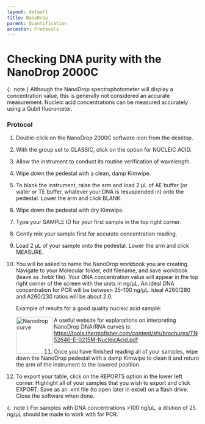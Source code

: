 ```yaml
---
layout: default
title: NanoDrop
parent: Quantification
ancestor: Protocols
---
```


# Checking DNA purity with the NanoDrop 2000C

{: .note } 
Although the NanoDrop spectrophotometer will display a concentration value, this is generally not considered an accurate measurement. Nucleic acid concentrations can be measured accurately using a Qubit fluorometer.

### Protocol
1. Double-click on the NanoDrop 2000C software icon from the desktop.
2. With the group set to CLASSIC, click on the option for NUCLEIC ACID.
3. Allow the instrument to conduct its routine verification of wavelength.
4. Wipe down the pedestal with a clean, damp Kimwipe.
5. To blank the instrument, raise the arm and load 2 µL of AE buffer  (or water or TE buffer, whatever your DNA is resuspended in) onto the pedestal. Lower the arm and click BLANK.
6. Wipe down the pedestal with dry Kimwipe.
7. Type your SAMPLE ID for your first sample in the top right corner.
8. Gently mix your sample first for accurate concentration reading.
9. Load 2 µL of your sample onto the pedestal. Lower the arm and click MEASURE.
10. You will be asked to name the NanoDrop workbook you are creating. Navigate to your Molecular folder, edit filename, and save workbook (leave as .twbk file).
    Your DNA concentration value will appear in the top right corner of the screen with the units in ng/µL. An ideal DNA concentration for PCR will be between 25–100 ng/µL. Ideal A260/280 and A260/230 ratios will be about 2.0.

    Example of results for a good quality nucleic acid sample:

    <img src='https://github.com/CCG-CAS/gh-pages/blob/main/assets/nanodrop.jpg?raw=true'
      alt="Nanodrop curve"
      width='96'
      align='left'>
    A useful website for explanations on interpreting NanoDrop DNA/RNA curves is:
    https://tools.thermofisher.com/content/sfs/brochures/TN52646-E-0215M-NucleicAcid.pdf
11. Once you have finished reading all of your samples, wipe down the NanoDrop pedestal with a damp Kimwipe to clean it and return the arm of the instrument to the lowered position.
12. To export your table, click on the REPORTS option in the lower left corner. Highlight all of your samples that you wish to export and click EXPORT. Save as an .xml file (to open later in excel) on a flash drive. Close the software when done.

{: .note }
For samples with DNA concentrations >100 ng/µL, a dilution of 25 ng/µL should be made to work with for PCR.
